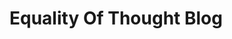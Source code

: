 # Equality Of Thought Blog

<!-- * [Post 1](https://blog.equalityofthought.org/posts/2023-12-06-Test-Post) -->
